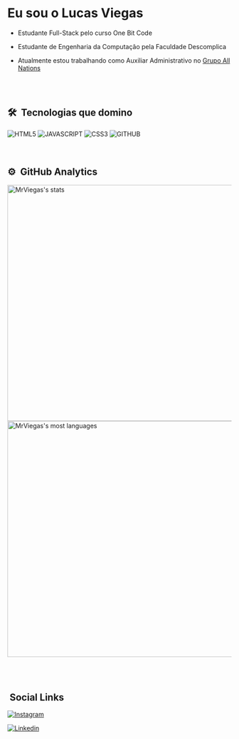 <h1 align="left">Eu sou o Lucas Viegas</h1>


-  Estudante Full-Stack pelo curso One Bit Code

-  Estudante de Engenharia da Computação pela Faculdade Descomplica

-  Atualmente estou trabalhando como Auxiliar Administrativo no [Grupo All Nations](https://www.linkedin.com/company/grupoallnations/)


<br><br>

## 🛠 &nbsp;Tecnologias que domino
<div>
<img align="center" alt="HTML5" 
src="https://img.shields.io/badge/HTML5-E34F26?style=for-the-badge&logo=html5&logoColor=white">
<img align="center" alt="JAVASCRIPT" 
src="https://img.shields.io/badge/JavaScript-F7DF1E?style=for-the-badge&logo=javascript&logoColor=black">
<img align="center" alt="CSS3" 
src="https://img.shields.io/badge/CSS3-1572B6?style=for-the-badge&logo=css3&logoColor=white">
<img align="center" alt="GITHUB"
src="https://img.shields.io/badge/GitHub-100000?style=for-the-badge&logo=github&logoColor=white"> 
<div>
<br><br>

## ⚙️ &nbsp;GitHub Analytics

<p align="left">
<img width="530em" src="https://github-readme-stats.vercel.app/api?username=MrViegas&show_icons=true&theme=radical" alt="MrViegas's stats"/>

<img width="530em" src="https://github-readme-stats.vercel.app/api/top-langs/?username=MrViegas&layout=compact&theme=tokyonight" alt="MrViegas's most languages"/>
</p>

<br><br>





## &nbsp;Social Links

[![Instagram](https://img.shields.io/badge/Instagram-E4405F?style=for-the-badge&logo=instagram&logoColor=white)](https://www.instagram.com/lucasviegaas/)  

[![Linkedin](https://img.shields.io/badge/LinkedIn-0077B5?style=for-the-badge&logo=linkedin&logoColor=white)](https://www.linkedin.com/in/lucas-viegas-bb4b5ba4/) 
  

